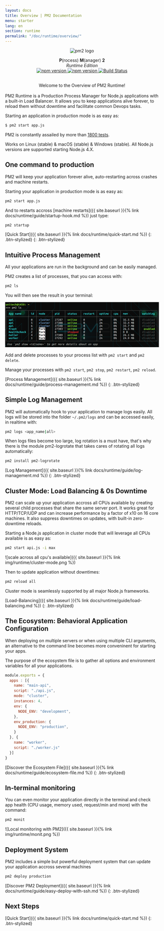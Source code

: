 ```yaml
---
layout: docs
title: Overview | PM2 Documentation
menu: starter
lang: en
section: runtime
permalink: "/doc/runtime/overview/"
---
```


<p align="center">
    <img class="pm2-logo" src="{{ site.baseurl }}/img/runtime/runtime-black.png" alt="pm2 logo">
</p>
<p align="center">
    <b>P</b>(rocess) <b>M</b>(anager) <b>2</b><br/>
    <i>Runtime Edition</i>
    <br/>
    <a href="https://badge.fury.io/js/pm2" title="NPM Version Badge">
   <img src="https://badge.fury.io/js/pm2.svg" alt="npm version" height="18">
</a>

<a href="https://img.shields.io/badge/node-%3E%3D4-brightgreen.svg" title="Node Limitation">
   <img src="https://img.shields.io/badge/node-%3E%3D4-brightgreen.svg" alt="npm version" height="18">
</a>

<a href="https://travis-ci.org/Unitech/pm2" title="PM2 Tests">
  <img src="https://travis-ci.org/Unitech/pm2.svg?branch=master" alt="Build Status"/>
</a>

</p>

<br/>
<center>
    Welcome to the Overview of PM2 Runtime!
</center>
<br/>
PM2 Runtime is a Production Process Manager for Node.js applications with a built-in Load Balancer. It allows you to keep applications alive forever, to reload them without downtime and facilitate common Devops tasks.

Starting an application in production mode is as easy as:

```bash
$ pm2 start app.js
```

PM2 is constantly assailed by more than [1800 tests](https://travis-ci.org/Unitech/pm2/).

Works on Linux (stable) & macOS (stable) & Windows (stable). All Node.js versions are supported starting Node.js 4.X.

## One command to production

PM2 will keep your application forever alive, auto-restarting across crashes and machine restarts.

Starting your application in production mode is as easy as:

```bash
pm2 start app.js
```

And to restarts accross [machine restarts]({{ site.baseurl }}{% link docs/runtime/guide/startup-hook.md %}) just type:

```bash
pm2 startup
```

[Quick Start]({{ site.baseurl }}{% link docs/runtime/quick-start.md %})
{: .btn-stylized}
{: .btn-stylized}

## Intuitive Process Management

All your applications are run in the background and can be easily managed.

PM2 creates a list of processes, that you can access with:

```bash
pm2 ls
```

You will then see the result in your terminal:

![pm2 listing](https://raw.githubusercontent.com/unitech/pm2/master/pres/pm2-list.png)


Add and delete processes to your process list with `pm2 start` and `pm2 delete`.

Manage your processes with `pm2 start`, `pm2 stop`, `pm2 restart`, `pm2 reload`.

[Process Management]({{ site.baseurl }}{% link docs/runtime/guide/process-management.md %})
{: .btn-stylized}

## Simple Log Management

PM2 will automatically hook to your application to manage logs easily. All logs will be stored into the folder `~/.pm2/logs` and can be accessed easily, in realtime with:

```bash
pm2 logs <app_name|all>
```

When logs files become too large, log rotation is a must have, that's why there is the module pm2-logrotate that takes cares of rotating all logs automatically:

```bash
pm2 install pm2-logrotate
```

[Log Management]({{ site.baseurl }}{% link docs/runtime/guide/log-management.md %})
{: .btn-stylized}


## Cluster Mode: Load Balancing & 0s Downtime

PM2 can scale up your application accross all CPUs available by creating several child processes that share the same server port. It works great for HTTP/TCP/UDP and can increase performance by a factor of x10 on 16 core machines. It also suppress downtimes on updates, with built-in zero-downtime reloads.

Starting a Node.js application in cluster mode that will leverage all CPUs available is as easy as:

```bash
pm2 start api.js -i max
```

![scale across all cpu's available]({{ site.baseurl }}{% link img/runtime/cluster-mode.png %})

Then to update application without downtimes:

```bash
pm2 reload all
```

Cluster mode is seamlessly supported by all major Node.js frameworks.

[Load-Balancing]({{ site.baseurl }}{% link docs/runtime/guide/load-balancing.md %})
{: .btn-stylized}

## The Ecosystem: Behavioral Application Configuration

When deploying on multiple servers or when using multiple CLI arguments, an alternative to the command line becomes more conveninent for starting your apps.

The purpose of the ecosystem file is to gather all options and environment variables for all your applications.

```javascript
module.exports = {
  apps : [{
    name: "main-api",
    script: "./api.js",
    mode: "cluster",
    instances: 4,
    env: {
      NODE_ENV: "development",
    },
    env_production: {
      NODE_ENV: "production",
    }
  }, {
    name: "worker",
    script: "./worker.js"
  }]
}
```

[Discover the Ecosystem File]({{ site.baseurl }}{% link docs/runtime/guide/ecosystem-file.md %})
{: .btn-stylized}

## In-terminal monitoring

You can even monitor your application directly in the terminal and check app health (CPU usage, memory used, request/min and more) with the command:

```bash
pm2 monit
```

![Local monitoring with PM2]({{ site.baseurl }}{% link img/runtime/monit.png %})

## Deployment System

PM2 includes a simple but powerful deployment system that can update your application accross several machines

```bash
pm2 deploy production
```

[Discover PM2 Deployment]({{ site.baseurl }}{% link docs/runtime/guide/easy-deploy-with-ssh.md %})
{: .btn-stylized}

## Next Steps

[Quick Start]({{ site.baseurl }}{% link docs/runtime/quick-start.md %})
{: .btn-stylized}
